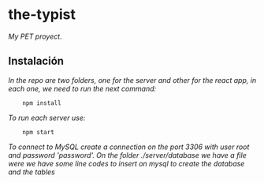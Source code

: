 # the-typist
_My PET proyect._

## Instalación

_In the repo are two folders, one for the server and other for the react app, in each one, we need to run the next command:_

```
    npm install
```

_To run each server use:_

```
    npm start
```

_To connect to MySQL create a connection on the port 3306 with user root and password 'password'. On the folder ./server/database we have a file were we have some line codes to insert on mysql to create the database and the tables_